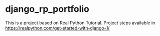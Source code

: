 # django_rp_portfolio
This is a project based on Real Python Tutorial.
Project steps available in https://realpython.com/get-started-with-django-1/
